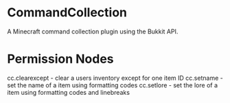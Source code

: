 # CommandCollection
A Minecraft command collection plugin using the Bukkit API.

# Permission Nodes
cc.clearexcept	- clear a users inventory except for one item ID
cc.setname		- set the name of a item using formatting codes
cc.setlore		- set the lore of a item using formatting codes and linebreaks
